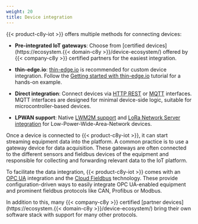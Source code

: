 ```yaml
---
weight: 20
title: Device integration
---
```


{{< product-c8y-iot >}} offers multiple methods for connecting devices:

- **Pre-integrated IoT gateways**: Choose from [certified devices](https://ecosystem.{{< domain-c8y >}}/device-ecosystem/) offered by {{< company-c8y >}} certified partners for the easiest integration.

- **thin-edge.io**: [thin-edge.io](https://thin-edge.io/) is recommended for custom device integration. Follow the [Getting started with thin-edge.io](/device-integration/device-integration-thin-edge/) tutorial for a hands-on example.

- **Direct integration**: Connect devices via [HTTP REST](/device-integration/device-integration-rest/) or [MQTT](/device-integration/mqtt) interfaces. MQTT interfaces are designed for minimal device-side logic, suitable for microcontroller-based devices.

- **LPWAN support**: Native [LWM2M support](/protocol-integration/lwm2m/) and [LoRa Network Server integration](/protocol-integration/lora-loriot/) for Low-Power-Wide-Area-Network devices.

Once a device is connected to {{< product-c8y-iot >}}, it can start streaming equipment data into the platform. A common practice is to use a gateway device for data acquisition. These gateways are often connected to the different sensors and fieldbus devices of the equipment and responsible for collecting and forwarding relevant data to the IoT platform.

To facilitate the data integration, {{< product-c8y-iot >}} comes with an [OPC UA](/protocol-integration/opcua/) integration and the [Cloud Fieldbus](/protocol-integration/cloud-fieldbus/) technology. These provide configuration-driven ways to easily integrate OPC UA-enabled equipment and prominent fieldbus protocols like CAN, Profibus or Modbus.

In addition to this, many {{< company-c8y >}} certified [partner devices](https://ecosystem.{{< domain-c8y >}}/device-ecosystem/) bring their own software stack with support for many other protocols.
